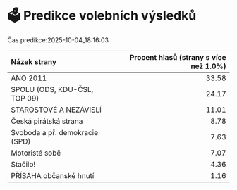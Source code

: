# 🗳️ Predikce volebních výsledků

Čas predikce:2025-10-04_18:16:03

| Názek strany                   |   Procent hlasů (strany s více než 1.0%) |
|:-------------------------------|-----------------------------------------:|
| ANO 2011                       |                                    33.58 |
| SPOLU (ODS, KDU-ČSL, TOP 09)   |                                    24.17 |
| STAROSTOVÉ A NEZÁVISLÍ         |                                    11.01 |
| Česká pirátská strana          |                                     8.78 |
| Svoboda a př. demokracie (SPD) |                                     7.63 |
| Motoristé sobě                 |                                     7.07 |
| Stačilo!                       |                                     4.36 |
| PŘÍSAHA občanské hnutí         |                                     1.16 |